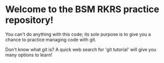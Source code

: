 # Welcome to the BSM RKRS practice repository!

You can't do anything with this code; its sole purpose is to give you a chance to practice managing code with git.

Don't know what git is? A quick web search for 'git tutorial' will give you many options to learn!
